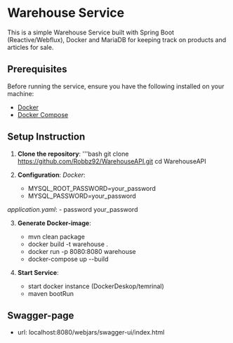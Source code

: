 # Warehouse Service

This is a simple Warehouse Service built with Spring Boot (Reactive/Webflux), Docker and MariaDB 
for keeping track on products and articles for sale.

## Prerequisites

Before running the service, ensure you have the following installed on your machine:
- [Docker](https://www.docker.com/get-started)
- [Docker Compose](https://docs.docker.com/compose/)

## Setup Instruction
1. **Clone the repository**:
   '''bash
   git clone https://github.com/Robbz92/WarehouseAPI.git
   cd WarehouseAPI

2. **Configuration**:
   *Docker*:
    - MYSQL_ROOT_PASSWORD=your_password
    - MYSQL_PASSWORD=your_password
        
  *application.yaml*:
    - password your_password

3. **Generate Docker-image**:
    - mvn clean package
    - docker build -t warehouse .
    - docker run -p 8080:8080 warehouse
    - docker-compose up --build

4. **Start Service**:
    - start docker instance (DockerDeskop/temrinal)
    - maven bootRun
  
## Swagger-page
* url: localhost:8080/webjars/swagger-ui/index.html

